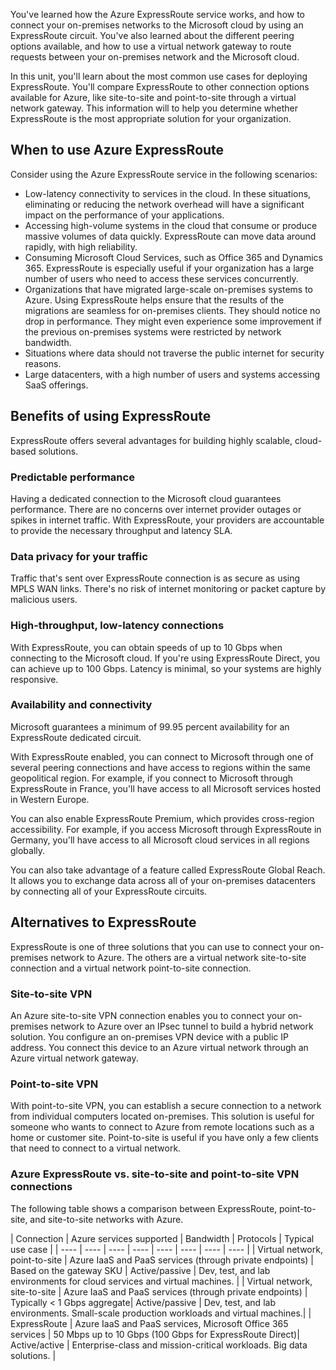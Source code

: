 You've learned how the Azure ExpressRoute service works, and how to connect your on-premises networks to the Microsoft cloud by using an ExpressRoute circuit. You've also learned about the different peering options available, and how to use a virtual network gateway to route requests between your on-premises network and the Microsoft cloud. 

In this unit, you'll learn about the most common use cases for deploying ExpressRoute. You'll compare ExpressRoute to other connection options available for Azure, like site-to-site and point-to-site through a virtual network gateway. This information will to help you determine whether ExpressRoute is the most appropriate solution for your organization.

## When to use Azure ExpressRoute

Consider using the Azure ExpressRoute service in the following scenarios:

- Low-latency connectivity to services in the cloud. In these situations, eliminating or reducing the network overhead will have a significant impact on the performance of your applications.
- Accessing high-volume systems in the cloud that consume or produce massive volumes of data quickly. ExpressRoute can move data around rapidly, with high reliability.
- Consuming Microsoft Cloud Services, such as Office 365 and Dynamics 365. ExpressRoute is especially useful if your organization has a large number of users who need to access these services concurrently.
- Organizations that have migrated large-scale on-premises systems to Azure. Using ExpressRoute helps ensure that the results of the migrations are seamless for on-premises clients. They should notice no drop in performance. They might even experience some improvement if the previous on-premises systems were restricted by network bandwidth.
- Situations where data should not traverse the public internet for security reasons.
- Large datacenters, with a high number of users and systems accessing SaaS offerings.

## Benefits of using ExpressRoute

ExpressRoute offers several advantages for building highly scalable, cloud-based solutions.

### Predictable performance

Having a dedicated connection to the Microsoft cloud guarantees performance. There are no concerns over internet provider outages or spikes in internet traffic. With ExpressRoute, your providers are accountable to provide the necessary throughput and latency SLA.

### Data privacy for your traffic

Traffic that's sent over ExpressRoute connection is as secure as using MPLS WAN links. There's no risk of internet monitoring or packet capture by malicious users.

### High-throughput, low-latency connections

With ExpressRoute, you can obtain speeds of up to 10 Gbps when connecting to the Microsoft cloud. If you're using ExpressRoute Direct, you can achieve up to 100 Gbps. Latency is minimal, so your systems are highly responsive.

### Availability and connectivity

Microsoft guarantees a minimum of 99.95 percent availability for an ExpressRoute dedicated circuit.

With ExpressRoute enabled, you can connect to Microsoft through one of several peering connections and have access to regions within the same geopolitical region. For example, if you connect to Microsoft through ExpressRoute in France, you'll have access to all Microsoft services hosted in Western Europe.

You can also enable ExpressRoute Premium, which provides cross-region accessibility. For example, if you access Microsoft through ExpressRoute in Germany, you'll have access to all Microsoft cloud services in all regions globally.

You can also take advantage of a feature called ExpressRoute Global Reach. It allows you to exchange data across all of your on-premises datacenters by connecting all of your ExpressRoute circuits.

## Alternatives to ExpressRoute

ExpressRoute is one of three solutions that you can use to connect your on-premises network to Azure. The others are a virtual network site-to-site connection and a virtual network point-to-site connection.

### Site-to-site VPN

An Azure site-to-site VPN connection enables you to connect your on-premises network to Azure over an IPsec tunnel to build a hybrid network solution. You configure an on-premises VPN device with a public IP address. You connect this device to an Azure virtual network through an Azure virtual network gateway.

### Point-to-site VPN

With point-to-site VPN, you can establish a secure connection to a network from individual computers located on-premises. This solution is useful for someone who wants to connect to Azure from remote locations such as a home or customer site. Point-to-site is useful if you have only a few clients that need to connect to a virtual network.

### Azure ExpressRoute vs. site-to-site and point-to-site VPN connections

The following table shows a comparison between ExpressRoute, point-to-site, and site-to-site networks with Azure.

| Connection | Azure services supported | Bandwidth | Protocols | Typical use case |
| ---- | ---- | ---- | ---- | ---- | ---- | ---- | ---- |
| Virtual network, point-to-site | Azure IaaS and PaaS services (through private endpoints) | Based on the gateway SKU |  Active/passive | Dev, test, and lab environments for cloud services and virtual machines. |
| Virtual network, site-to-site | Azure IaaS and PaaS services (through private endpoints) | 	Typically < 1 Gbps aggregate|  Active/passive | Dev, test, and lab environments. Small-scale production workloads and virtual machines.| 
| ExpressRoute | Azure IaaS and PaaS services, Microsoft Office 365 services | 50 Mbps up to 10 Gbps (100 Gbps for ExpressRoute Direct)| Active/active | Enterprise-class and mission-critical workloads. Big data solutions. |
